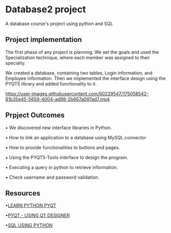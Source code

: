 # Database2 project
A database course's project using python and SQL

## Project implementation
The first phase of any project is planning. We set the goals and used
the Specialization technique, where each member was assigned to their
specialty.

We created a database, containing two tables, Login information, and
Employee information. Then we implemented the interface
design using the PYQT5 library and added functionality to it.


https://user-images.githubusercontent.com/60229547/175058542-81b35e45-5659-4004-ad98-2b667a097ad7.mp4



## Prpject Outcomes

• We discovered new interface libraries in Python.

• How to link an application to a database using MySQL.connector

• How to provide functionalities to buttons and pages.

• Using the PYQT5-Tools interface to design the program.

• Executing a query in python to retrieve information.

• Check username and password validation.

## Resources
•[LEARN PYTHON PYQT](https://pythonpyqt.com/)

•[PYQT - USING QT DESIGNER](https://www.tutorialspoint.com/pyqt/pyqt_using_qt_designer.html)

•[SQL USING PYTHON](https://www.geeksforgeeks.org/sql-using-python/?ref=lbp)



